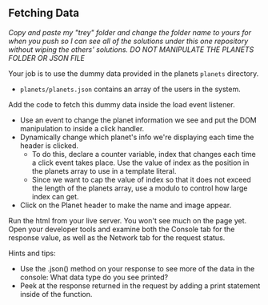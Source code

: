 ## Fetching Data

_Copy and paste my "trey" folder and change the folder name to yours for when you push so I can see all of the solutions under this one repository without wiping the others' solutions. DO NOT MANIPULATE THE PLANETS FOLDER OR JSON FILE_

Your job is to use the dummy data provided in the planets `planets` directory.

- `planets/planets.json` contains an array of the users in the system.

Add the code to fetch this dummy data inside the load event listener.

- Use an event to change the planet information we see and put the DOM manipulation to inside a click handler.
- Dynamically change which planet's info we're displaying each time the header is clicked.
  - To do this, declare a counter variable, index that changes each time a click event takes place. Use the value of index as the position in the planets array to use in a template literal.
  - Since we want to cap the value of index so that it does not exceed the length of the planets array, use a modulo to control how large index can get.
- Click on the Planet header to make the name and image appear.

Run the html from your live server. You won't see much on the page yet. Open your developer tools and examine both the Console tab for the response value, as well as the Network tab for the request status.

Hints and tips:

- Use the .json() method on your response to see more of the data in the console: What data type do you see printed?
- Peek at the response returned in the request by adding a print statement inside of the function.
